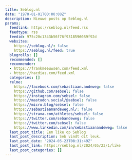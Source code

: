 ```yaml
---
title: Seblog.nl
date: "1970-01-01T00:00:00Z"
description: Nieuwe posts op Seblog.nl
params:
  feedlink: https://seblog.nl/feed.rss
  feedtype: rss
  feedid: 975c20c1343b56f76f9318596089f92d
  websites:
    https://seblog.nl/: false
    https://seblog.nl/feed: true
  blogrolls: []
  recommended: []
  recommender:
  - https://frankmeeuwsen.com/feed.xml
  - https://hacdias.com/feed.xml
  categories: []
  relme:
    https://facebook.com/sebastiaan.andeweg: false
    https://github.com/sebsel: false
    https://instagram.com/sebsel: false
    https://mastodon.social/@sebsel: false
    https://micro.blog/sebsel: false
    https://sebastiaanandeweg.nl/: false
    https://strava.com/athletes/sebsel: false
    https://twitter.com/sebandeweg: false
    https://twitter.com/sebsel: false
    https://www.linkedin.com/in/sebastiaanandeweg: false
  last_post_title: Een like op Seblog
  last_post_description: Seb vindt dit leuk.
  last_post_date: "2024-05-23T08:31:49Z"
  last_post_link: https://seblog.nl/2024/05/23/1/like
  last_post_categories: []
---
```


